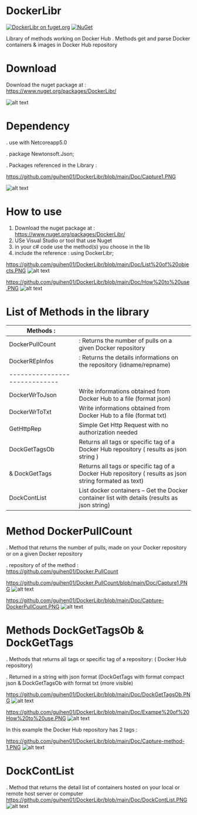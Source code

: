# DockerLibr
[![DockerLibr on fuget.org](https://www.fuget.org/packages/DockerLibr/badge.svg)](https://www.fuget.org/packages/DockerLibr)
[![NuGet](https://img.shields.io/nuget/v/DockerLibr.svg)](https://www.nuget.org/packages/DockerLibr/) 

Library of methods working on Docker Hub . Methods get and parse Docker containers & images in Docker Hub repository

# Download

Download the nuget package at : https://www.nuget.org/packages/DockerLibr/

![alt text](https://github.com/guihen01/DockerLibr/blob/main/Doc/package%20nuget.PNG "Logo Title Text 1")


# Dependency 

. use with Netcoreapp5.0 
 
. package Newtonsoft.Json;

. Packages referenced in the Library :

https://github.com/guihen01/DockerLibr/blob/main/Doc/Capture1.PNG

![alt text](https://github.com/guihen01/DockerLibr/blob/main/Doc/Capture1.PNG "Logo Title Text 1")

# How to use 

1. Download the nuget package at : https://www.nuget.org/packages/DockerLibr/
2. USe Visual Studio or tool that use Nuget
3. in your c# code use the method(s) you choose in the lib
4. include the reference : using DockerLibr;

https://github.com/guihen01/DockerLibr/blob/main/Doc/List%20of%20objects.PNG
![alt text](https://github.com/guihen01/DockerLibr/blob/main/Doc/List%20of%20objects.PNG "Logo Title Text 1")

https://github.com/guihen01/DockerLibr/blob/main/Doc/How%20to%20use.PNG
![alt text](https://github.com/guihen01/DockerLibr/blob/main/Doc/How%20to%20use.PNG "Logo Title Text 1")


# List of Methods in the library 

| Methods :                   |                                                                                                                                 |
| --------------------------- | --------------------------------------------------------------------------------------------------------------------------------------|
| DockerPullCount             |  : Returns the number of pulls on a given Docker repository                                                                                       | ----------------------------|                                                                                                                                       |           
| DockerREpInfos              |  : Returns the details informations on the repository (idname/repname)                      
|-----------------------------| 
|  DockerWrToJson             |  Write informations obtained from Docker Hub to a file (format json) 
|  DockerWrToTxt              |  Write informations obtained from Docker Hub to a file (format txt)
|  GetHttpRep                 |  Simple Get Http Request with no authorization needed
|  DockGetTagsOb              |  Returns all tags or specific tag of a Docker Hub repository  ( results as  json string )
|  & DockGetTags              |  Returns all tags or specific tag of a Docker Hub repository  ( results as  json string formated as text)
|  DockContList               |  List docker containers – Get the Docker container list with details (results as  json string)

# Method DockerPullCount

. Method that returns the number of pulls, made on your Docker repository or on a given Docker repository

. repository of of the method : https://github.com/guihen01/Docker.PullCount

https://github.com/guihen01/Docker.PullCount/blob/main/Doc/Capture1.PNG
![alt text](https://github.com/guihen01/Docker.PullCount/blob/main/Doc/Capture1.PNG "Logo Title Text 1")

https://github.com/guihen01/DockerLibr/blob/main/Doc/Capture-DockerPullCount.PNG
![alt text](https://github.com/guihen01/DockerLibr/blob/main/Doc/Capture-DockerPullCount.PNG "Logo Title Text 1")

# Methods DockGetTagsOb & DockGetTags 

. Methods that returns all tags or specific tag of a repository: ( Docker Hub repository) 

. Returned in a string with json format (DockGetTags with format compact json & DockGetTagsOb with format txt (more visible)

https://github.com/guihen01/DockerLibr/blob/main/Doc/DockGetTagsOb.PNG
![alt text](https://github.com/guihen01/DockerLibr/blob/main/Doc/DockGetTagsOb.PNG "Logo Title Text 1")

https://github.com/guihen01/DockerLibr/blob/main/Doc/Exampe%20of%20How%20to%20use.PNG
![alt text](https://github.com/guihen01/DockerLibr/blob/main/Doc/Exampe%20of%20How%20to%20use.PNG "Logo Title Text 1")

In this example the Docker Hub repository has 2 tags : 

https://github.com/guihen01/DockerLibr/blob/main/Doc/Capture-method-1.PNG
![alt text](https://github.com/guihen01/DockerLibr/blob/main/Doc/Capture-method-1.PNG "Logo Title Text 1")

# DockContList 
. Method that returns the detail list of containers hosted on your local or remote host server or computer  
https://github.com/guihen01/DockerLibr/blob/main/Doc/DockContList.PNG
![alt text](https://github.com/guihen01/DockerLibr/blob/main/Doc/DockContList.PNG "Logo Title Text 1")



